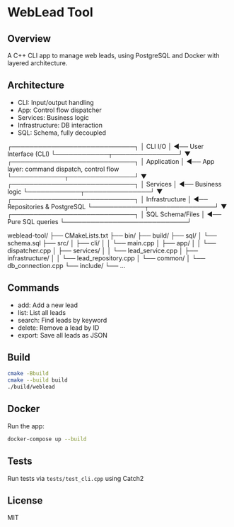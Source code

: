 # WebLead Tool

## Overview

A C++ CLI app to manage web leads, using PostgreSQL and Docker with layered architecture.

## Architecture

- CLI: Input/output handling
- App: Control flow dispatcher
- Services: Business logic
- Infrastructure: DB interaction
- SQL: Schema, fully decoupled

┌────────────────────────────┐
│ CLI I/O │ ◄── User Interface (CLI)
└────────────┬───────────────┘
▼
┌────────────────────────────┐
│ Application │ ◄── App layer: command dispatch, control flow
└────────────┬───────────────┘
▼
┌────────────────────────────┐
│ Services │ ◄── Business logic
└────────────┬───────────────┘
▼
┌────────────────────────────┐
│ Infrastructure │ ◄── Repositories & PostgreSQL
└────────────┬───────────────┘
▼
┌────────────────────────────┐
│ SQL Schema/Files │ ◄── Pure SQL queries
└────────────────────────────┘

weblead-tool/
├── CMakeLists.txt
├── bin/
├── build/
├── sql/
│ └── schema.sql
├── src/
│ ├── cli/
│ │ └── main.cpp
│ ├── app/
│ │ └── dispatcher.cpp
│ ├── services/
│ │ └── lead_service.cpp
│ ├── infrastructure/
│ │ └── lead_repository.cpp
│ └── common/
│ └── db_connection.cpp
└── include/
└── ...

## Commands

- add: Add a new lead
- list: List all leads
- search: Find leads by keyword
- delete: Remove a lead by ID
- export: Save all leads as JSON

## Build

```bash
cmake -Bbuild
cmake --build build
./build/weblead
```

## Docker

Run the app:

```bash
docker-compose up --build
```

## Tests

Run tests via `tests/test_cli.cpp` using Catch2

## License

MIT

